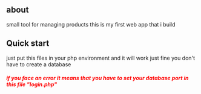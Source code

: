 ## about
small tool for managing products this is my first web app that i build
 
## Quick start 
just put this files in your php environment and it will work just fine you don't have to create a database
<h5 style="color:#ff0000"> if you face an error it means that you have to set your database port in this file "login.php"</h5>
